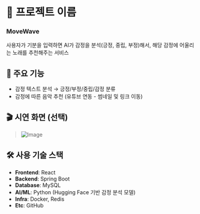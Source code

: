 # 📘 프로젝트 이름

### MoveWave

사용자가 기분을 입력하면 AI가 감정을 분석(긍정, 중립, 부정)해서, 해당 감정에 어울리는 노래를 추천해주는 서비스


## 🚀 주요 기능

- 감정 텍스트 분석 → 긍정/부정/중립/감정 분류
- 감정에 따른 음악 추천 (유튜브 연동 - 썸네일 및 링크 이동)


## 🎬 시연 화면 (선택)

> ![Image](https://github.com/user-attachments/assets/649e2353-8817-4d12-9662-96c735d765a6)

## 🛠️ 사용 기술 스택

- **Frontend**: React
- **Backend**: Spring Boot
- **Database**: MySQL
- **AI/ML**: Python (Hugging Face 기반 감정 분석 모델)
- **Infra**: Docker, Redis
- **Etc**: GitHub 